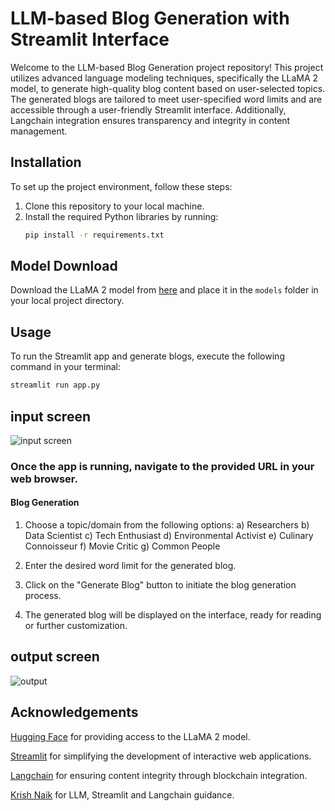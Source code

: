 # LLM-based Blog Generation with Streamlit Interface

Welcome to the LLM-based Blog Generation project repository! This project utilizes advanced language modeling techniques, specifically the LLaMA 2 model, to generate high-quality blog content based on user-selected topics. The generated blogs are tailored to meet user-specified word limits and are accessible through a user-friendly Streamlit interface. Additionally, Langchain integration ensures transparency and integrity in content management.

## Installation

To set up the project environment, follow these steps:

1. Clone this repository to your local machine.
2. Install the required Python libraries by running:
    ```bash
    pip install -r requirements.txt
    ```

## Model Download

Download the LLaMA 2 model from [here](https://huggingface.co/TheBloke/Llama-2-7B-Chat-GGML) and place it in the `models` folder in your local project directory.

## Usage

To run the Streamlit app and generate blogs, execute the following command in your terminal:

```bash
streamlit run app.py
```
## input screen
![input screen](https://github.com/fenil210/LLM-based-Blog-Generator/assets/121050723/5f42bb9a-10b9-444d-998a-0d9f76453165)


### Once the app is running, navigate to the provided URL in your web browser.
#### Blog Generation
1) Choose a topic/domain from the following options:
  a) Researchers
  b) Data Scientist
  c) Tech Enthusiast
  d) Environmental Activist
  e) Culinary Connoisseur
  f) Movie Critic
  g) Common People

2) Enter the desired word limit for the generated blog.

3) Click on the "Generate Blog" button to initiate the blog generation process.

4) The generated blog will be displayed on the interface, ready for reading or further customization.

## output screen
![output](https://github.com/fenil210/LLM-based-Blog-Generator/assets/121050723/e41318b8-0593-4b89-ac38-12342fd4b4bb)

## Acknowledgements
[Hugging Face](https://huggingface.co/) for providing access to the LLaMA 2 model.

[Streamlit](https://streamlit.io/) for simplifying the development of interactive web applications.

[Langchain](https://www.langchain.com/) for ensuring content integrity through blockchain integration.

[Krish Naik](https://twitter.com/krishnaik06?lang=en) for LLM, Streamlit and Langchain guidance.








